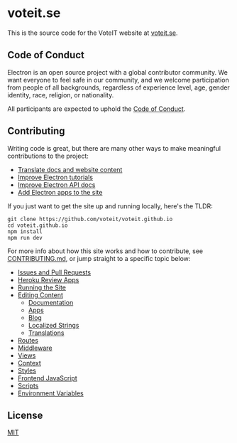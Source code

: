 # voteit.se

This is the source code for the VoteIT website at
[voteit.se](https://voteit.se).

## Code of Conduct

Electron is an open source project with a global contributor community.
We want everyone to feel safe in our community, and we welcome participation
from people of all backgrounds, regardless of experience level, age, gender
identity, race, religion, or nationality.

All participants are expected to uphold the [Code of Conduct](CODE_OF_CONDUCT.md).

## Contributing

Writing code is great, but there are many other ways to make meaningful
contributions to the project:

- [Translate docs and website content](https://github.com/electron/electron-i18n)
- [Improve Electron tutorials](https://github.com/electron/electron/tree/master/docs)
- [Improve Electron API docs](https://github.com/electron/electron/tree/master/docs/api)
- [Add Electron apps to the site](https://github.com/electron/electron-apps#adding-your-app)

If you just want to get the site up and running locally, here's the TLDR:

```
git clone https://github.com/voteit/voteit.github.io
cd voteit.github.io
npm install
npm run dev
```

For more info about how this site works and how to contribute, see
[CONTRIBUTING.md](CONTRIBUTING.md), or jump straight to a specific topic below:

- [Issues and Pull Requests](CONTRIBUTING.md#issues-and-pull-requests)
- [Heroku Review Apps](CONTRIBUTING.md#heroku-review-apps)
- [Running the Site](CONTRIBUTING.md#running-the-site)
- [Editing Content](CONTRIBUTING.md#content)
  - [Documentation](CONTRIBUTING.md#documentation)
  - [Apps](CONTRIBUTING.md#apps)
  - [Blog](CONTRIBUTING.md#blog)
  - [Localized Strings](CONTRIBUTING.md#localized-strings)
  - [Translations](CONTRIBUTING.md#translations)
- [Routes](CONTRIBUTING.md#routes)
- [Middleware](CONTRIBUTING.md#middleware)
- [Views](CONTRIBUTING.md#views)
- [Context](CONTRIBUTING.md#context)
- [Styles](CONTRIBUTING.md#styles)
- [Frontend JavaScript](CONTRIBUTING.md#frontend-javascript)
- [Scripts](CONTRIBUTING.md#scripts)
- [Environment Variables](CONTRIBUTING.md#environment-variables)

## License

[MIT](LICENSE.md)
